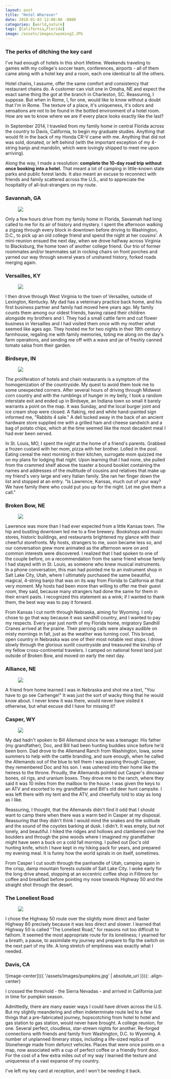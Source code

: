 ```yaml
---
layout: post
title: "Hotel Wherever"
date: 2018-01-03 12:00:00 -0800
categories: [world,nature]
tags: [California,Florida]
image: /assets/images/wyoming2.JPG
---
```

### **The perks of ditching the key card**

I've had enough of hotels in this short lifetime. Weekends traveling to games
with my college's soccer team, conferences, airports - all of them came along
with a hotel key and a room, each one identical to all the others.

Hotel chains, I assume, offer the same comfort and consistency that restaurant
chains do. A customer can visit one in Omaha, NE and expect the exact same thing
the got at the branch in Charleston, SC. Reassuring, I suppose. But when in Rome,
I, for one, would like to know without a doubt that I'm in Rome. The texture of a place, it's uniqueness, it's odors and sensations are not to be found in the bottled environment of a hotel room. How are we to know where we are if every place looks exactly like the last?

In September 2014, I traveled from my family home in central Florida across the
country to Davis, California, to begin my graduate studies. Anything that would
fit in the back of my Honda CR-V came with me. Anything that did not was sold,
donated, or left behind (with the important exception of my 4-string banjo and
mandolin, which were lovingly shipped to meet me upon arriving).

Along the way, I made a resolution: **complete the 10-day road trip without once
booking into a hotel.** That meant a lot of camping in little-known state parks and
public forest lands. It also meant an excuse to reconnect with friends and family
scattered across the U.S., and to appreciate the hospitality of all-but-strangers
on my route.

### Savannah, GA
<figure>
  <img src="{{site.url}}/assets/images/windows.jpg"/>
</figure>
Only a few hours drive from my family home in Florida, Savannah had long called
to me for its air of history and mystery. I spent the afternoon walking a zigzag through every block in downtown before driving to Washington, D.C., to pick up an old college friend and spend the night at her cousins'. A mini-reunion ensued the next day, when we drove halfway across Virginia to Blacksburg, the home town of another college friend. Our trio of former roommates and/or teammates sat in rocking chairs on front porches and yarned our way through several years of unshared history, forked roads merging again.

### Versailles, KY
<figure>
  <img src="{{site.url}}/assets/images/horses.jpg"/>
</figure>
I then drove through West Virginia to the town of Versailles, outside of Lexington, Kentucky. My dad has a veterinary practice back home, and his first business partner and family had moved here years ago. My family counts them among our oldest friends, having raised their children alongside my brothers and I. They had a small cattle farm and cut flower business in Versailles and I had visited them once with my mother what seemed like ages ago. They hosted me for two nights in their 19th century farmhouse, regaling me with family memories, toting me along on the day's farm operations, and sending me off with a wave and jar of freshly canned tomato salsa from their garden.

### Birdseye, IN
<figure>
  <img src="{{site.url}}/assets/images/shops.jpg"/>
</figure>
The proliferation of hotels and chain restaurants is a symptom of the homogenization of the countryside. My quest to avoid them took me to some unexpected corners. After several hours of driving through Midwest corn country and with the rumblings of hunger in my belly, I took a random interstate exit and ended up in Birdseye, an Indiana town so small it barely warrants a point on the map. It was Sunday, and the local burger joint and ice cream shop were closed. A flaking, red and white hand-painted sign informed me, "Rabbits 4 sale." A deli tucked away in the back of an ancient hardware store supplied me with a grilled ham and cheese sandwich and a bag of potato chips, which at the time seemed like the most decadent meal I had ever been served.

In St. Louis, MO, I spent the night at the home of a friend's parents. Grabbed a frozen custard with her mom, pizza with her brother. Lolled in the pool. Eating cereal the next morning in their kitchen, surrogate mom quizzed me on my plans for lodging that night. Upon learning that I had none, she pulled from the crammed shelf above the toaster a bound booklet containing the names and addresses of the multitude of cousins and relatives that make up my friend's very large and very Italian family. She ran her finger down the list and stopped at an entry. "Is Lawrence, Kansas, much out of your way? We have family there who could put you up for the night. Let me give them a call."

### Broken Bow, NE
<figure>
  <img src="{{site.url}}/assets/images/sandhill.jpg"/>
</figure>
Lawrence was more than I had ever expected from a little Kansas town. The hip and bustling downtown led me to a fine brewery. Bookshops and music stores, historic buildings, and restaurants brightened my glance with their cheerful storefronts. My hosts, strangers to me, soon became less so, and our conversation grew more animated as the afternoon wore on and common interests were discovered. I realized that I had spoken to one of the couple before, on a recommendation from the same friend whose family I had stayed with in St. Louis, as someone who knew musical instruments. In a phone conversation, this man had pointed me to an instrument shop in Salt Lake City, Utah, where I ultimately purchased the same beautiful, magical, 4-string banjo that was on its way from Florida to California at that very moment. My hosts had been more than willing to offer me their guest room, they said, because many strangers had done the same for them in their errant pasts. I recognized this statement as a wink; if I wanted to thank them, the best way was to pay it forward.

From Kansas I cut north through Nebraska, aiming for Wyoming. I only chose to go that way because it was sandhill country, and I wanted to pay my respects. Every year just north of my Florida home, migratory Sandhill Cranes arrived at the prairie. Their piercing calls were always audible on misty mornings in fall, just as the weather was turning cool. This broad, open country in Nebraska was one of their most notable rest stops. I drove slowly through the glorious sunlit countryside and treasured the kinship of my fellow cross-continental travelers. I camped on national forest land just outside of Broken Bow, and moved on early the next day.

### Alliance, NE
<figure>
  <img src="{{site.url}}/assets/images/carhenge.jpg"/>
</figure>
A friend from home learned I was in Nebraska and shot me a text, "You have to go see Carhenge!" It was just the sort of wacky thing that he would know about. I never knew it was there, would never have visited it otherwise, but what excuse did I have for missing it?

### Casper, WY
<figure>
  <img src="{{site.url}}/assets/images/ranch.jpg"/>
</figure>
My dad hadn't spoken to Bill Allemand since he was a teenager. His father (my grandfather), Doc, and Bill had been hunting buddies since before he'd been born. Dad drove to the Allemand Ranch from Washington, Iowa, some summers to help with the cattle branding, and sure enough, when he called the Allemands out of the blue to tell them I was passing through Casper, they remembered Doc and his son. I was ushered into their home like the heiress to the throne. Proudly, the Allemands pointed out Casper's dinosaur bones, oil rigs, and uranium boxes. They drove me to the ranch, where they said it was 10 miles from the mailbox to the house. I was given the keys to an ATV and escorted to my grandfather and Bill's old deer hunt campsite. I was left there with my tent and the ATV, and cheerfully told to stay as long as I like.

Reassuring, I thought, that the Allemands didn't find it odd that I should want to camp there when there was a warm bed in Casper at my disposal. Reassuring that they didn't think I would mind the snakes and the solitude and the sound of the coyotes barking at dusk. I didn't. It was empty, but not lonely, and beautiful. I hiked the ridges and hollows and clambered over the boulders and through the pine woods where I imagined my grandfather might have seen a buck on a cold fall morning. I pulled out Doc's old hunting knife, which I have kept in my hiking pack for years, and prepared my evening meal. It is funny how the world spirals in on itself, sometimes.

From Casper I cut south through the panhandle of Utah, camping again in the crisp, damp mountain forests outside of Salt Lake City. I woke early for the long drive ahead, stopping at an eccentric coffee shop in Fillmore for coffee and breakfast before pointing my nose towards Highway 50 and the straight shot through the desert.

### The Loneliest Road
<figure>
  <img src="{{site.url}}/assets/images/shoetree.jpg"/>
</figure>
I chose the Highway 50 route over the slightly more direct and faster Highway 80 precisely because it was less direct and slower. I learned that Highway 50 is called "The Loneliest Road," for reasons not too difficult to fathom. It seemed the most appropriate route for its loneliness; I yearned for a breath, a pause, to assimilate my journey and prepare to flip the switch on the next part of my life. A long stretch of emptiness was exactly what I needed.  

### Davis, CA

![image-center]({{ '/assets/images/pumpkins.jpg' | absolute_url }}){: .align-center}


I crossed the threshold - the Sierra Nevadas - and arrived in California just in time for pumpkin season.

Admittedly, there are many easier ways I could have driven across the U.S. But my slightly meandering and often indeterminate route led to a few things that a pre-fabricated journey, hopscotching from hotel to hotel and gas station to gas station, would never have brought. A college reunion, for one. Several perfect, cloudless, star-strewn nights for another. Re-forged connections with friends and family from Washington, D.C. to Wyoming. A number of unplanned itinerary stops, including a life-sized replica of Stonehenge made from defunct vehicles. Places that were once points on a map, now associated with a cup of perfect coffee or a friendly front door. For the cost of a few extra miles out of my way I learned the texture and uniqueness of a vast expanse of my country.

I've left my key card at reception, and I won't be needing it back.
